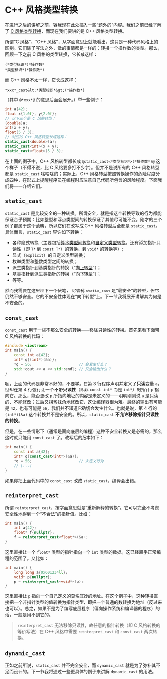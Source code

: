 # C++ 风格类型转换

在进行之后的讲解之前，容我现在此处插入一些“题外的”内容。我们之前已经了解了 [C 风格类型转换](/ch02/part2/other_operator#类型转换运算符)，而现在我们要讲的是 C++ 风格类型转换。

所谓“C 风格”、“C++ 风格”，从字面意思上就能看出，这只是一种代码风格上的区别。它们除了写法之外，做的事情都是一样的：转换一个操作数的类型。那么，回顾一下之前 C 风格的类型转换，它长成这样：

```sdsc-legacy
(*类型标识*)*操作数*
*类型标识*(*操作数*)
```

而 C++ 风格不太一样，它长成这样：

```sdsc-legacy
*xxx*_cast&lt;*类型标识*&gt;(*操作数*)
```

（其中 `@*xxx*@` 的意思后面会展开。）举一些例子：
```cpp
int a{42};
float x{1.0f}, y{2.0f};
// 以下三个是 C 风格转型：
(double)a;
int(x + y);
float(5 / 3);
// 对应的 C++ 风格转型长成这样：
static_cast<double>(a);
static_cast<int>(x + y);
static_cast<float>(5 / 3);
```

在上面的例子中，C++ 风格转型都长成 `@static_cast<*类型标识*>(*操作数*)@` 这个样子（不得不说，比 C 风格要多打不少字）。但并不是说所有的 C++ 风格转型都是 `static_cast` 啥啥啥的；实际上，C++ 风格转型按照转换操作的危险程度分成四种，在形式上提醒程序员在编程时应注意自己代码所包含的风险程度。下面我们将一一介绍它们。

## `static_cast`

`static_cast` 是比较安全的一种转换。所谓安全，就是指这个转换导致的行为都能保证合乎预期：比如整型和浮点类型间的转换保证了其值尽可能不变。刚才的三个例子都属于这个范畴，所以它们在改写成 C++ 风格转型后全都是 `static_cast`。具体而言，`static_cast` 容许如下转换：
- 各种隐式转换（主要包括[算术类型间转换](/ch02/part2/implicit_conversion)和[自定义类型转换](/ch06/cast_overload)，还有添加指针只读性（即 `T*` 到 `const T*`）的转换、到 `void*` 的转换等）;
- 显式（`explicit`）的自定义类型转换；
- 枚举类型和整数类型之间的转换；
- 派生类指针到基类指针的转换（“[向上转型](/ch07/inheritance/implicit_cast_in_inheritance#指针转换)”）；
- 基类指针到派生类指针的转换（“[向下转型](/ch07/inheritance/implicit_cast_in_inheritance#反之？)”）；
- 等等。

然而我需要在这里埋下一个伏笔， 尽管称 `static_cast` 是“最安全”的转型，但它仍然不够安全。它的不安全性体现在“向下转型”上。下一节我将展开讲解其为何是不安全的。

## `const_cast`

`const_cast` 用于一些不那么安全的转换——移除只读性的转换。首先来看下面带 C 风格转换的代码：
```CPP
#include <iostream>
int main() {
    const int a{42};
    int* q{(int*)(&a)};
    *q = 56;                     // 会发生什么？
    std::cout << a << std::endl; // 又会输出什么？
}
```

呃，上面的代码是非常不好的，不要学。在第 3 行程序声明并定义了**只读**变量 `a`，但却在第 4 行强行让一个**不带只读性**（即非 `const int*` 而是 `int*`）的指针 `p` 指向它。那么，能否更改 `p` 所指向地址的内容是未定义的——明明刚刚说 `a` 是只读的、不能修改；过后又拐弯抹角地修改它，这让编译器很为难。最终的输出有可能是 `42`，也有可能是 `56`，我们并不知道它确切会发生什么。也就是说，第 4 行的 `(int*)(&a)` 这个转换并不是安全的。所以，`static_cast` **不允许移除指针只读性的转换**。

但是，在一些情形下（通常是面向底层的编程）这种不安全转换又是必需的，那么这时就只能用 `const_cast` 了。改写后的版本如下：

```CPP
int main() {
    const int a{42};
    int* q{const_cast<int*>(&a)};
    *q = 56;                     // 未定义行为
    // [...]
}
```

如果你把上面代码中的 `const_cast` 改成 `static_cast`，编译会出错。

## `reinterpret_cast`

所谓 `reinterpret_cast`，按字面意思就是“重新解释的转换”。它可以完全不考虑安全性地得到一个“不合法”的指针值。比如：
```CPP
int main() {
    int a{42};
    float* f{nullptr};
    f = reinterpret_cast<float*>(&a);
}
```

这里直接让一个 `float*` 类型的指针指向一个 `int` 类型的数据。这已经超乎正常编程的范围了。又比如：
```CPP
int main() {
    long long a{0x601234ll};
    void* p{nullptr};
    p = reinterpret_cast<void*>(a);
}
```
这里直接让 `p` 指向一个自己定义的莫名其妙的地址。在这个例子中，这种转换直接把一个非指针类型的值转换为指针类型，即把一个普通的数转换为地址（反过来也可以）。总之，如果不是为了编写底层程序（偏向操作系统和编译器的程序）的话，一般是用不到它的。

> `reinterpret_cast` 无法移除只读性，故任意的指针转换（即 C 风格转换的等价写法）在 C++ 风格中需要 `reinterpret_cast` 和 `const_cast` 两次转换。

## `dynamic_cast`

正如之前所说，`static_cast` 并不完全安全，而 `dynamic_cast` 就是为了弥补其不足而设计的。下一节我将通过一些更具体的例子来讲解 `dynamic_cast` 的用法。
